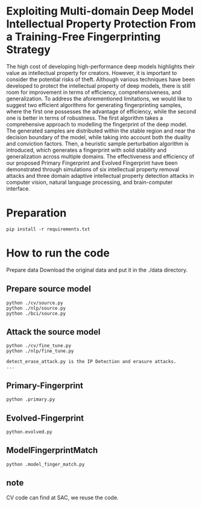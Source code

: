 # Exploiting Multi-domain Deep Model Intellectual Property Protection From a Training-Free Fingerprinting Strategy
The high cost of developing high-performance deep models highlights their value as intellectual property for creators. However, it is important to consider the potential risks of theft. Although various techniques have been developed to protect the intellectual property of deep models, there is still room for improvement in terms of efficiency, comprehensiveness, and generalization. To address the aforementioned limitations, we would like to suggest two efficient algorithms for generating fingerprinting samples, where the first one possesses the advantage of efficiency, while the second one is better in terms of robustness. The first algorithm takes a comprehensive approach to modelling the fingerprint of the deep model. The generated samples are distributed within the stable region and near the decision boundary of the model, while taking into account both the duality and conviction factors. Then, a heuristic sample perturbation algorithm is introduced, which generates a fingerprint with solid stability and generalization across multiple domains. The effectiveness and efficiency of our proposed Primary Fingerprint and Evolved Fingerprint have been demonstrated through simulations of six intellectual property removal attacks and three domain adaptive intellectual property detection attacks in computer vision, natural language processing, and brain-computer interface.

# Preparation
```
pip install -r requirements.txt
```
# How to run the code
Prepare data
Download the original data and put it in the ./data directory.

## Prepare source model
```
python ./cv/source.py
python ./nlp/source.py
python ./bci/source.py
```
## Attack the source model
```
python ./cv/fine_tune.py
python ./nlp/fine_tune.py

detect_erase_attack.py is the IP Detection and erasure attacks.
...
```
## Primary-Fingerprint
```
python .primary.py
```
## Evolved-Fingerprint
```
python.evolved.py
```
## ModelFingerprintMatch
```
python .model_finger_match.py
```
## note
CV code can find at SAC, we reuse the code.
